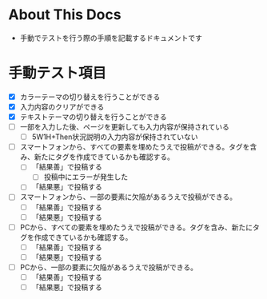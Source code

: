 # About This Docs
- 手動でテストを行う際の手順を記載するドキュメントです

# 手動テスト項目
- [x] カラーテーマの切り替えを行うことができる
- [x] 入力内容のクリアができる
- [x] テキストテーマの切り替えを行うことができる
- [ ] 一部を入力した後、ページを更新しても入力内容が保持されている
  - [ ] 5W1H+Then状況説明の入力内容が保持されていない
- [ ] スマートフォンから、すべての要素を埋めたうえで投稿ができる。タグを含み、新たにタグを作成できているかも確認する。
  - [ ] 「結果善」で投稿する
    - [ ] 投稿中にエラーが発生した
  - [ ] 「結果悪」で投稿する
- [ ] スマートフォンから、一部の要素に欠陥があるうえで投稿ができる。
  - [ ] 「結果善」で投稿する
  - [ ] 「結果悪」で投稿する
- [ ] PCから、すべての要素を埋めたうえで投稿ができる。タグを含み、新たにタグを作成できているかも確認する。
  - [ ] 「結果善」で投稿する
  - [ ] 「結果悪」で投稿する
- [ ] PCから、一部の要素に欠陥があるうえで投稿ができる。
  - [ ] 「結果善」で投稿する
  - [ ] 「結果悪」で投稿する
